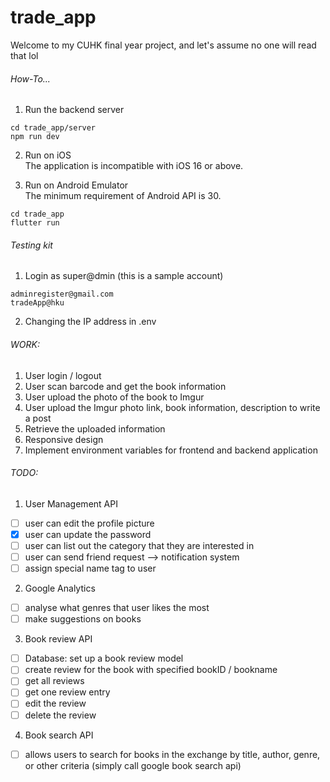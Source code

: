 # trade_app
Welcome to my CUHK final year project, and let's assume no one will read that lol

###### How-To...
1. Run the backend server
```
cd trade_app/server
npm run dev
```
2. Run on iOS\
The application is incompatible with iOS 16 or above.

3. Run on Android Emulator\
The minimum requirement of Android API is 30.
```
cd trade_app
flutter run
```

###### Testing kit
1. Login as super@dmin (this is a sample account)
```
adminregister@gmail.com
tradeApp@hku
```
2. Changing the IP address in .env

###### WORK:
1. User login / logout
2. User scan barcode and get the book information
3. User upload the photo of the book to Imgur
4. User upload the Imgur photo link, book information, description to write a post
5. Retrieve the uploaded information
6. Responsive design
7. Implement environment variables for frontend and backend application

###### TODO: 
1. User Management API
- [ ] user can edit the profile picture
- [x] user can update the password
- [ ] user can list out the category that they are interested in
- [ ] user can send friend request --> notification system
- [ ] assign special name tag to user
2. Google Analytics 
- [ ] analyse what genres that user likes the most
- [ ] make suggestions on books
3. Book review API
- [ ] Database: set up a book review model
- [ ] create review for the book with specified bookID / bookname
- [ ] get all reviews
- [ ] get one review entry
- [ ] edit the review
- [ ] delete the review
4. Book search API
- [ ] allows users to search for books in the exchange by title, author, genre, or other criteria (simply call google book search api)